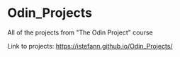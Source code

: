 # Odin_Projects
All of the projects from "The Odin Project" course

Link to projects: https://istefann.github.io/Odin_Projects/